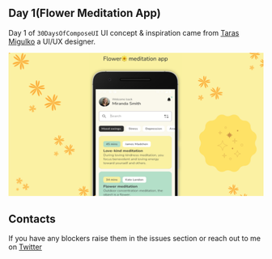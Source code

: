 ## Day 1(Flower Meditation App)
Day 1 of ``30DaysOfComposeUI`` UI concept & inspiration came from [Taras Migulko](https://dribbble.com/shots/18251176-Flower-Meditation-app) a UI/UX designer.


![Header Image](/images/meditationapp.png)

## Contacts
If you have any blockers raise them in the issues section or reach out to me on [Twitter](https://twitter.com/BreensR)